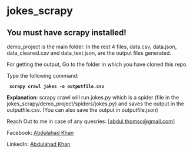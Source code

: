 # jokes_scrapy

## You must have scrapy installed!

demo_project is the main folder.
In the rest 4 files, data.csv, data.json, data_cleaned.csv and data_text.json, are the output files generated.

For getting the output,
Go to the folder in which you have cloned this repo.

Type the following command: 

<b><code> scrapy crawl jokes -o outputfile.csv </code></b>


<b>Explanation</b>: scrapy crawl will run jokes.py which is a spider (file in the jokes_scrapy/demo_project/spiders/jokes.py)
              and saves the output in the outputfile.csv. (You can also save the output in outputfile.json)
              
Reach Out to me in case of any quesries: [abdul.thomso@gmail.com]

Facebook: [Abdulahad Khan](https://www.facebook.com/qadbury0123456789)

LinkedIn: [Abdulahad Khan](https://www.linkedin.com/in/abdulahad-khan-profile/)
